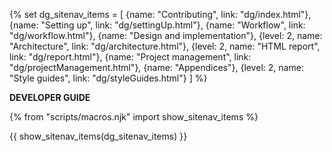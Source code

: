{% set dg_sitenav_items = [
  {name: "Contributing", link: "dg/index.html"},
  {name: "Setting up", link: "dg/settingUp.html"},
  {name: "Workflow", link: "dg/workflow.html"},
  {name: "Design and implementation"},
  {level: 2, name: "Architecture", link: "dg/architecture.html"},
  {level: 2, name: "HTML report", link: "dg/report.html"},
  {name: "Project management", link: "dg/projectManagement.html"},
  {name: "Appendices"},
  {level: 2, name: "Style guides", link: "dg/styleGuides.html"}
]
%}

<span class="lead">****DEVELOPER GUIDE****</span>

<navigation>

{% from "scripts/macros.njk" import show_sitenav_items %}

{{ show_sitenav_items(dg_sitenav_items) }}

</navigation>
